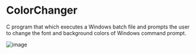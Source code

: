 # ColorChanger

C program that which executes a Windows batch file and prompts the user to change the font and background colors of Windows command prompt.

![image](https://user-images.githubusercontent.com/32044950/119723470-79c16f00-be3b-11eb-9e2c-87897f6f85e7.png)
